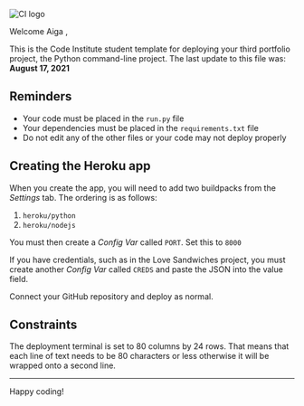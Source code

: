 ![CI logo](https://codeinstitute.s3.amazonaws.com/fullstack/ci_logo_small.png)

Welcome Aiga ,

This is the Code Institute student template for deploying your third portfolio project, the Python command-line project. The last update to this file was: **August 17, 2021**

## Reminders

* Your code must be placed in the `run.py` file
* Your dependencies must be placed in the `requirements.txt` file
* Do not edit any of the other files or your code may not deploy properly

## Creating the Heroku app

When you create the app, you will need to add two buildpacks from the _Settings_ tab. The ordering is as follows:

1. `heroku/python`
2. `heroku/nodejs`

You must then create a _Config Var_ called `PORT`. Set this to `8000`

If you have credentials, such as in the Love Sandwiches project, you must create another _Config Var_ called `CREDS` and paste the JSON into the value field.

Connect your GitHub repository and deploy as normal.

## Constraints

The deployment terminal is set to 80 columns by 24 rows. That means that each line of text needs to be 80 characters or less otherwise it will be wrapped onto a second line.

-----
Happy coding!